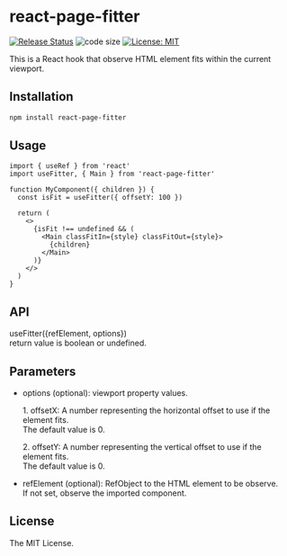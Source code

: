 # react-page-fitter

[![Release Status](https://img.shields.io/github/release/su-pull/react-page-fitter.svg)](https://github.com/su-pull/react-page-fitter/releases/latest)
![code size](https://img.shields.io/github/languages/code-size/su-pull/react-page-fitter)
[![License: MIT](https://img.shields.io/badge/License-MIT-blue.svg)](https://opensource.org/licenses/MIT)

This is a React hook that observe HTML element fits within the current viewport.

## Installation

```sh
npm install react-page-fitter
```

## Usage

```tsx
import { useRef } from 'react'
import useFitter, { Main } from 'react-page-fitter'

function MyComponent({ children }) {
  const isFit = useFitter({ offsetY: 100 })

  return (
    <>
      {isFit !== undefined && (
        <Main classFitIn={style} classFitOut={style}>
          {children}
        </Main>
      )}
    </>
  )
}
```

## API

useFitter({refElement, options})  
return value is boolean or undefined.

## Parameters

- options (optional): viewport property values.

  1\. offsetX: A number representing the horizontal offset to use if the element fits.  
  The default value is 0.

  2\. offsetY: A number representing the vertical offset to use if the element fits.  
  The default value is 0.

- refElement (optional): RefObject to the HTML element to be observe.  
  If not set, observe the imported component.

## License

The MIT License.
